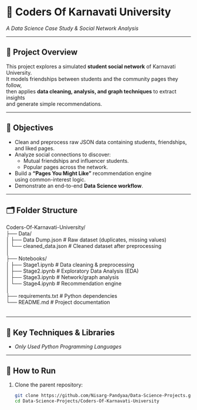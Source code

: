 # 🏫 Coders Of Karnavati University
*A Data Science Case Study & Social Network Analysis*

---

## 📖 Project Overview
This project explores a simulated **student social network** of Karnavati University.  
It models friendships between students and the community pages they follow,  
then applies **data cleaning, analysis, and graph techniques** to extract insights  
and generate simple recommendations.

---

## 🎯 Objectives
- Clean and preprocess raw JSON data containing students, friendships, and liked pages.
- Analyze social connections to discover:
  - Mutual friendships and influencer students.
  - Popular pages across the network.
- Build a **“Pages You Might Like”** recommendation engine  
  using common-interest logic.
- Demonstrate an end-to-end **Data Science workflow**.

---

## 🗂️ Folder Structure
Coders-Of-Karnavati-University/ <br>
├── Data/ <br>
│ ├── Data Dump.json # Raw dataset (duplicates, missing values) <br>
│ └── cleaned_data.json # Cleaned dataset after preprocessing <br>
│ <br>
├── Notebooks/ <br>
│ ├── Stage1.ipynb # Data cleaning & preprocessing <br>
│ ├── Stage2.ipynb # Exploratory Data Analysis (EDA) <br>
│ ├── Stage3.ipynb # Network/graph analysis <br>
│ └── Stage4.ipynb # Recommendation engine <br>
│ <br>
├── requirements.txt # Python dependencies <br>
└── README.md # Project documentation <br>
<br>


---

## 🧪 Key Techniques & Libraries
- *Only Used Python Programming Languages*

---

## 🚀 How to Run
1. Clone the parent repository:
   ```bash
   git clone https://github.com/Nisarg-Pandyaa/Data-Science-Projects.git
   cd Data-Science-Projects/Coders-Of-Karnavati-University
